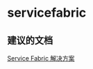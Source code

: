 
<properties
    pageTitle="servicefabric"
    description="与 Service Fabric 相关的问题"
    service="microsoft.operationalinsights"
    resource="operationalinsightsaccounts"
    authors="adoylemsft"
    displayorder=""
    selfHelpType="generic"
    supportTopicIds="32536503"
    resourceTags=""
    productPesIds="15725"
    cloudEnvironments="public, Blackforest, Fairfax"
/>


# <a name="servicefabric"></a>servicefabric


## <a name="recommended-documents"></a>**建议的文档**
[Service Fabric 解决方案](https://azure.microsoft.com/documentation/articles/log-analytics-service-fabric/)


<!--HONumber=Dec16_HO1-->



